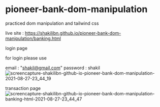 # pioneer-bank-dom-manipulation
practiced dom manipulation and tailwind css

live site : https://shakilibn.github.io/pioneer-bank-dom-manipulation/banking.html

login page

for login please use

email : "shakil@gmail.com"
password : shakil
![screencapture-shakilibn-github-io-pioneer-bank-dom-manipulation-2021-08-27-23_44_19](https://user-images.githubusercontent.com/76778643/131168195-ffc24040-89d3-492f-801c-7730a07f385d.png)

transaction page
![screencapture-shakilibn-github-io-pioneer-bank-dom-manipulation-banking-html-2021-08-27-23_44_47](https://user-images.githubusercontent.com/76778643/131168219-ff47f1ca-ffd0-4ac1-9f43-118fdc20256b.png)


